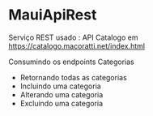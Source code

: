 # MauiApiRest
Serviço REST usado : API Catalogo em https://catalogo.macoratti.net/index.html

Consumindo os endpoints Categorias 
- Retornando todas as categorias
- Incluindo uma categoria
- Alterando uma categoria
- Excluindo uma categoria

